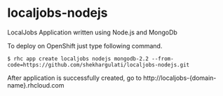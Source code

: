 localjobs-nodejs
================

LocalJobs Application written using Node.js and MongoDb

To deploy on OpenShift just type following command.

```
$ rhc app create localjobs nodejs mongodb-2.2 --from-code=https://github.com/shekhargulati/localjobs-nodejs.git
```
After application is successfully created, go to http://localjobs-{domain-name}.rhcloud.com

